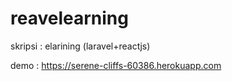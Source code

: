 # reavelearning
skripsi : elarining (laravel+reactjs)

demo : https://serene-cliffs-60386.herokuapp.com
